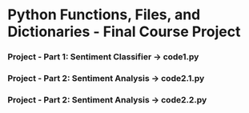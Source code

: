 # Python Functions, Files, and Dictionaries - Final Course Project

### Project - Part 1: Sentiment Classifier -> code1.py
### Project - Part 2: Sentiment Analysis -> code2.1.py
### Project - Part 2: Sentiment Analysis -> code2.2.py

